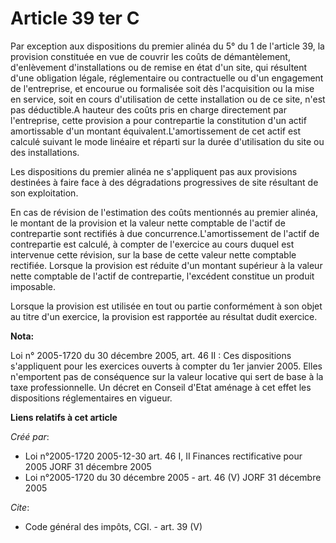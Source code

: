 # Article 39 ter C

Par exception aux dispositions du premier alinéa du 5° du 1 de l'article 39, la provision constituée en vue de couvrir les
coûts de démantèlement, d'enlèvement d'installations ou de remise en état d'un site, qui résultent d'une obligation légale,
réglementaire ou contractuelle ou d'un engagement de l'entreprise, et encourue ou formalisée soit dès l'acquisition ou la
mise en service, soit en cours d'utilisation de cette installation ou de ce site, n'est pas déductible.A hauteur des coûts
pris en charge directement par l'entreprise, cette provision a pour contrepartie la constitution d'un actif amortissable d'un
montant équivalent.L'amortissement de cet actif est calculé suivant le mode linéaire et réparti sur la durée d'utilisation du
site ou des installations. 

Les dispositions du premier alinéa ne s'appliquent pas aux provisions destinées à faire face à des dégradations progressives
de site résultant de son exploitation. 

En cas de révision de l'estimation des coûts mentionnés au premier alinéa, le montant de la provision et la valeur nette
comptable de l'actif de contrepartie sont rectifiés à due concurrence.L'amortissement de l'actif de contrepartie est calculé,
à compter de l'exercice au cours duquel est intervenue cette révision, sur la base de cette valeur nette comptable rectifiée.
Lorsque la provision est réduite d'un montant supérieur à la valeur nette comptable de l'actif de contrepartie, l'excédent
constitue un produit imposable. 

Lorsque la provision est utilisée en tout ou partie conformément à son objet au titre d'un exercice, la provision est
rapportée au résultat dudit exercice.

**Nota:**

Loi n° 2005-1720 du 30 décembre 2005, art. 46 II : Ces dispositions s'appliquent pour les exercices ouverts à compter du 1er
janvier 2005. Elles n'emportent pas de conséquence sur la valeur locative qui sert de base à la taxe professionnelle. Un
décret en Conseil d'Etat aménage à cet effet les dispositions réglementaires en vigueur.

**Liens relatifs à cet article**

_Créé par_:

  - Loi n°2005-1720 2005-12-30 art. 46 I, II Finances rectificative pour 2005 JORF 31 décembre 2005
  - Loi n°2005-1720 du 30 décembre 2005 - art. 46 (V) JORF 31 décembre 2005

_Cite_:

  - Code général des impôts, CGI. - art. 39 (V)
